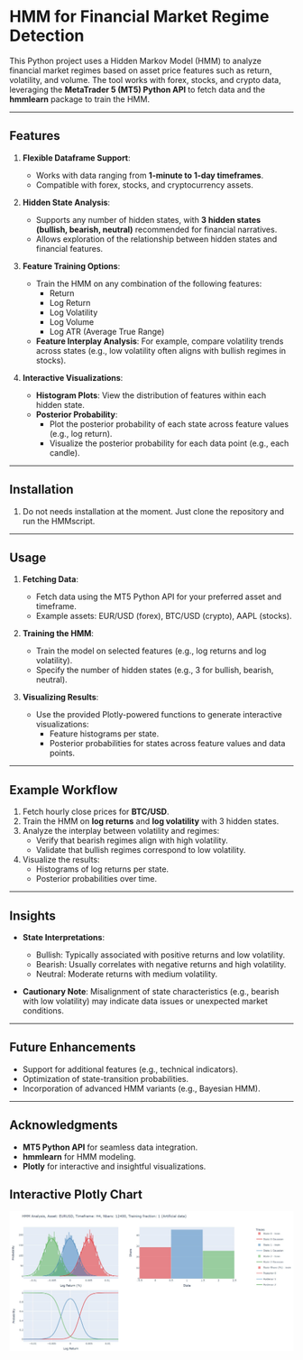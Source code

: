 # HMM for Financial Market Regime Detection

This Python project uses a Hidden Markov Model (HMM) to analyze financial market regimes based on asset price features such as return, volatility, and volume. The tool works with forex, stocks, and crypto data, leveraging the **MetaTrader 5 (MT5) Python API** to fetch data and the **hmmlearn** package to train the HMM.

---

## Features

1. **Flexible Dataframe Support**: 
   - Works with data ranging from **1-minute to 1-day timeframes**.
   - Compatible with forex, stocks, and cryptocurrency assets.

2. **Hidden State Analysis**:
   - Supports any number of hidden states, with **3 hidden states (bullish, bearish, neutral)** recommended for financial narratives.
   - Allows exploration of the relationship between hidden states and financial features.

3. **Feature Training Options**:
   - Train the HMM on any combination of the following features:
     - Return
     - Log Return
     - Log Volatility
     - Log Volume
     - Log ATR (Average True Range)
   - **Feature Interplay Analysis**: For example, compare volatility trends across states (e.g., low volatility often aligns with bullish regimes in stocks).

4. **Interactive Visualizations**:
   - **Histogram Plots**: View the distribution of features within each hidden state.
   - **Posterior Probability**: 
     - Plot the posterior probability of each state across feature values (e.g., log return).
     - Visualize the posterior probability for each data point (e.g., each candle).

---

## Installation

1. Do not needs installation at the moment. Just clone the repository and run the HMMscript.

---

## Usage

1. **Fetching Data**:
   - Fetch data using the MT5 Python API for your preferred asset and timeframe.
   - Example assets: EUR/USD (forex), BTC/USD (crypto), AAPL (stocks).

2. **Training the HMM**:
   - Train the model on selected features (e.g., log returns and log volatility).
   - Specify the number of hidden states (e.g., 3 for bullish, bearish, neutral).

3. **Visualizing Results**:
   - Use the provided Plotly-powered functions to generate interactive visualizations:
     - Feature histograms per state.
     - Posterior probabilities for states across feature values and data points.

---

## Example Workflow

1. Fetch hourly close prices for **BTC/USD**.
2. Train the HMM on **log returns** and **log volatility** with 3 hidden states.
3. Analyze the interplay between volatility and regimes:
   - Verify that bearish regimes align with high volatility.
   - Validate that bullish regimes correspond to low volatility.
4. Visualize the results:
   - Histograms of log returns per state.
   - Posterior probabilities over time.

---

## Insights

- **State Interpretations**:
  - Bullish: Typically associated with positive returns and low volatility.
  - Bearish: Usually correlates with negative returns and high volatility.
  - Neutral: Moderate returns with medium volatility.

- **Cautionary Note**: Misalignment of state characteristics (e.g., bearish with low volatility) may indicate data issues or unexpected market conditions.

---

## Future Enhancements

- Support for additional features (e.g., technical indicators).
- Optimization of state-transition probabilities.
- Incorporation of advanced HMM variants (e.g., Bayesian HMM).

---

## Acknowledgments

- **MT5 Python API** for seamless data integration.
- **hmmlearn** for HMM modeling.
- **Plotly** for interactive and insightful visualizations.

## Interactive Plotly Chart
<!-- adding HMM.jpg -->
![Plotly Figure](HMM.jpg)